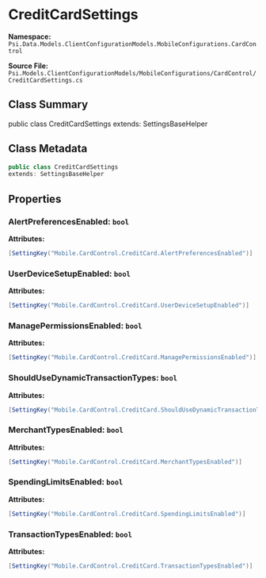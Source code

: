 # CreditCardSettings

**Namespace:** `Psi.Data.Models.ClientConfigurationModels.MobileConfigurations.CardControl`

**Source File:** `Psi.Models.ClientConfigurationModels/MobileConfigurations/CardControl/CreditCardSettings.cs`

## Class Summary

public class CreditCardSettings
extends: SettingsBaseHelper

## Class Metadata

```typescript
public class CreditCardSettings
extends: SettingsBaseHelper
```

## Properties

### AlertPreferencesEnabled: `bool`



**Attributes:**
```csharp
[SettingKey("Mobile.CardControl.CreditCard.AlertPreferencesEnabled")]
```

### UserDeviceSetupEnabled: `bool`



**Attributes:**
```csharp
[SettingKey("Mobile.CardControl.CreditCard.UserDeviceSetupEnabled")]
```

### ManagePermissionsEnabled: `bool`



**Attributes:**
```csharp
[SettingKey("Mobile.CardControl.CreditCard.ManagePermissionsEnabled")]
```

### ShouldUseDynamicTransactionTypes: `bool`



**Attributes:**
```csharp
[SettingKey("Mobile.CardControl.CreditCard.ShouldUseDynamicTransactionTypes")]
```

### MerchantTypesEnabled: `bool`



**Attributes:**
```csharp
[SettingKey("Mobile.CardControl.CreditCard.MerchantTypesEnabled")]
```

### SpendingLimitsEnabled: `bool`



**Attributes:**
```csharp
[SettingKey("Mobile.CardControl.CreditCard.SpendingLimitsEnabled")]
```

### TransactionTypesEnabled: `bool`



**Attributes:**
```csharp
[SettingKey("Mobile.CardControl.CreditCard.TransactionTypesEnabled")]
```
